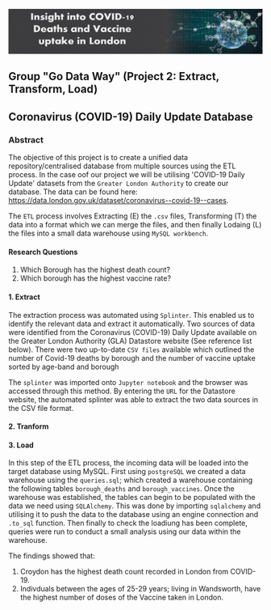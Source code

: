 ![](header%20image.PNG)
## Group "Go Data Way" (Project 2: Extract, Transform, Load)
## Coronavirus (COVID-19) Daily Update Database

### Abstract
The objective of this project is to create a unified data repository/centralised database from multiple sources using the ETL process. In the case oof our project we will be utilising 'COVID-19 Daily Update' datasets from the `Greater London Authority` to create our database. 
The data can be found here: https://data.london.gov.uk/dataset/coronavirus--covid-19--cases.

The `ETL` process involves Extracting (E) the `.csv` files, Transforming (T) the data into a format which we can merge the files, and then finally Lodaing (L) the files into a small data warehouse using `MySQL workbench`.

#### Research Questions
1. Which Borough has the highest death count?
2. Which borough has the highest vaccine rate?

#### **1. Extract**
The extraction process was automated using `Splinter`. This enabled us to identify the relevant data and extract it automatically. Two sources of data were identified from the Coronavirus (COVID-19) Daily Update available on the Greater London Authority (GLA) Datastore website (See reference list below). There were two up-to-date `CSV files` available which outlined the number of Covid-19 deaths by borough and the number of vaccine uptake sorted by age-band and borough  

The `splinter` was imported onto `Jupyter notebook` and the browser was accessed through this method. By entering the `URL` for the Datastore website, the automated splinter was able to extract the two data sources in the CSV file format. 







#### **2. Tranform**






#### **3. Load**
In this step of the ETL process, the incoming data will be loaded into the target database using MySQL. 
First using `postgreSQL` we created a data warehouse using the `queries.sql`; which created a warehouse containing the following tables `borough_deaths` and `borough_vaccines`. Once the warehouse was established, the tables can begin to be populated with the data we need using `SQLAlchemy`. This was done by importing `sqlalchemy` and utilising it to push the data to the database using an engine connection and `.to_sql` function. Then finally to check the loadiung has been complete, queries were run to conduct a small analysis using our data within the warehouse.

The findings showed that:
1. Croydon has the highest death count recorded in London from COVID-19.
2. Indivduals between the ages of 25-29 years; living in Wandsworth, have the highest number of doses of the Vaccine taken in London.

